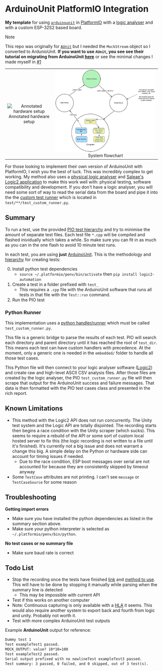# ArduinoUnit PlatformIO Integration

**My template** for using [`arduinounit`](https://github.com/mmurdoch/arduinounit) in [PlatformIO](https://platformio.org/) with a [logic analyser](https://core-electronics.com.au/usb-logic-analyzer-24mhz-8-channel.html) and with a custom ESP-32S2 based board.

> [!NOTE]  
> This repo was originally for [`AUnit`](https://github.com/bxparks/AUnit) but I needed the `MockStream` object so I converted to ArdunioUnit.
> **If you want to use `AUnit`, you see see their tutorial on migrating from ArduinoUnit [here](https://github.com/bxparks/AUnit?tab=readme-ov-file#ArduinoUnitCompatible)** or see the minimal changes I made myself in [#1](https://github.com/Sandwich1699975/AUnitPlatformIO/pull/1)

<div align="center">
    <table style="margin: 0 auto;">
        <tr>
            <td style="text-align: center;">
                <img src="assets/setup.png" alt="Annotated hardware setup" width="300">
                <br>
                Annotated hardware setup
            </td>
            <td style="text-align: center;">
                <img src="assets/flowchart.png" alt="System flowchart" width="500">
                <br>
                System flowchart
            </td>
        </tr>
    </table>
</div>



For those looking to implement their own version of ArduinoUnit with PlatformIO, I wish you the best of luck. This was incredibly complex to get working. My method also uses a [physical logic analyser](https://core-electronics.com.au/usb-logic-analyzer-24mhz-8-channel.html) and [Saleae's Logic2 application](https://www.saleae.com/pages/downloads?srsltid=AfmBOop1eoIiGSyJggODsT0lgRuMeX46d3sEPPDvJscgZumQkeUSdmga) to make this work well with: physical testing, software compatibility and development. If you don't have a logic analyser, you will need some sort of way to read the serial data from the board and pipe it into the the [custom test runner](https://docs.platformio.org/en/latest/advanced/unit-testing/frameworks/custom/runner.html) which is located in `test/**/test_custom_runner.py`.

## Summary

To run a test, use the provided [PIO test hierarchy](https://docs.platformio.org/en/stable/advanced/unit-testing/structure/hierarchy.html#test-hierarchy) and try to minimise the amount of separate test files. Each test file `*.cpp` will be compiled and flashed inividually which takes a while. So make sure you can fit in as much as you can in the one flash to avoid 10 minute test runs. 

In each test, you are using **just** [ArduinoUnit](https://github.com/mmurdoch/arduinounit). This is the methodology and [hierarchy](https://docs.platformio.org/en/latest/advanced/unit-testing/structure/hierarchy.html) for creating tests:

0. Install python test dependencies
    - `source ~/.platformio/penv/bin/activate` then  `pip install logic2-automation`
1. Create a test in a folder prefixed with `test_`
    - This requires a `.cpp` file with the ArduinoUnit software that runs all tests in that file with the `Test::run` command.
2. Run the PIO test

### Python Runner

This implementation uses a [python handler/runner](https://docs.platformio.org/en/latest/advanced/unit-testing/frameworks/custom/runner.html) which must be called `test_custom_runner.py`. 

This file is a generic bridge to parse the results of each test. PIO will search each directory and parent directory until it has reached the root of `test_dir`. This means each test can have custom handlers with precedence. At the moment, only a generic one is needed in the `embedded/` folder to handle all those test cases.

This Python file will then connect to your logic analyser software ([Logic2](https://saleae.github.io/logic2-automation/index.html)) and create raw and high-level ASCII CSV analysis files. After those files are created by the logic analyser, the PIO `test_custom_runner.py` file will then scrape that output for the ArduinoUnit success and failure messages. That data is then formatted with the PIO test cases class and presented in the rich report. 

## Known Limitations 

- This method with the Logic2 API does not run concurrently. The Unity test system and the Logic API are totally disjointed. The recording starts then begins a race condition with the Unity scraper (which sucks). This seems to require a rebuild of the API or some sort of custom local hosted server to fix this (the logic recording is not written to a file until it's finished). It's currently not a big issue and does not warrant a change this big. A simple delay on the Python or hardware side can account for timing issues if needed.
    - Due to the race condition, ESP boot messages over serial are not accounted for because they are consistently skipped by timeout anyway
- Some `TestCase` attributes are not printing. I can't see `message` or `TestCaseSource` for some reason

## Troubleshooting

**Getting import errors**

- Make sure you have installed the python dependencies as listed in the summary section above. 
- Make sure your python interpreter is selected as `~/.platformio/penv/bin/python`.

**No test cases or no summary file**

- Make sure baud rate is correct

## Todo List

- Stop the recording once the tests have finished [link](https://saleae.github.io/logic2-automation/automation.html#saleae.automation.CaptureConfiguration) and [method to use](https://saleae.github.io/logic2-automation/automation.html#manualcapturemode). This will have to be done by stopping it manually while parsing when the summary line is detected
    - This may be impossible with current API
- Test if this works on another computer
- Note: Continuous capturing is only available with a [HLA](https://github.com/saleae/logic2-automation/issues/4) it seems. This would also require another system to export back and fourth from logic and unity. Probably not worth it. 
- Test with more complex ArduinoUnit test outputs

Example **ArduinoUnit** output for reference:

```
Dummy test 1
Test exampleTest1 passed.
MOCK_OUTPUT: value? 10*10=100
Test exampleTest2 passed.
Serial output prefixed with no newlineTest exampleTest3 passed.
Test summary: 3 passed, 0 failed, and 0 skipped, out of 3 test(s).
```
